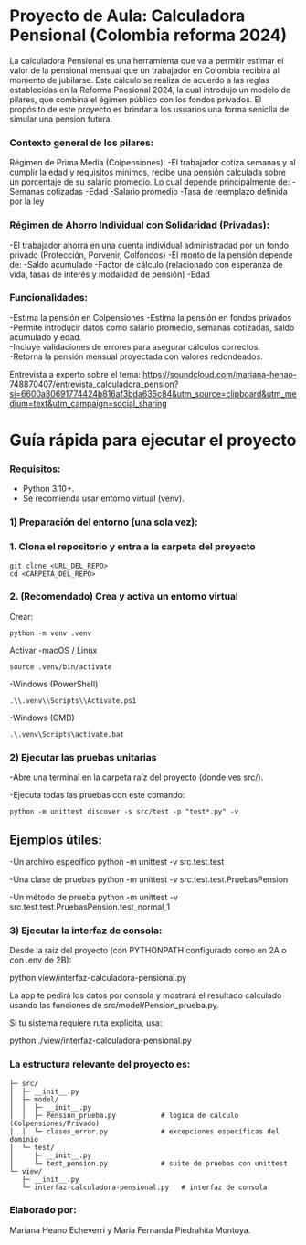 # Proyecto de Aula: Calculadora Pensional (Colombia reforma 2024)
La calculadora Pensional es una herramienta que va a permitir estimar el valor de la pensional mensual que un trabajador en Colombia recibirá al momento de jubilarse.
Este cálculo se realiza de acuerdo a las reglas establecidas en la Reforma Pnesional 2024, la cual introdujo un modelo de pilares, que combina el égimen público con los fondos privados.
El propósito de este proyecto es brindar a los usuarios una forma seniclla de simular una pension futura.

### Contexto general de los pilares:
Régimen de Prima Media (Colpensiones):
-El trabajador cotiza semanas y al cumplir la edad y requisitos minimos, recibe una pensión calculada sobre un porcentaje de su salario promedio. Lo cual depende principalmente de:
-Semanas cotizadas 
-Edad
-Salario promedio 
-Tasa de reemplazo definida por la ley
### Régimen de Ahorro Individual con Solidaridad (Privadas):
-El trabajador ahorra en una cuenta individual administradad por un fondo privado (Protección, Porvenir, Colfondos)
-El monto de la pensión depende de:
 -Saldo acumulado
 -Factor de cálculo (relacionado con esperanza de vida, tasas de interés y modalidad de pensión)
 -Edad

### Funcionalidades:
-Estima la pensión en Colpensiones 
-Estima la pensión en fondos privados  
-Permite introducir datos como salario promedio, semanas cotizadas, saldo acumulado y edad.  
-Incluye validaciones de errores para asegurar cálculos correctos.  
-Retorna la pensión mensual proyectada con valores redondeados. 

Entrevista a experto sobre el tema: https://soundcloud.com/mariana-henao-748870407/entrevista_calculadora_pension?si=6600a80691774424b816af3bda636c84&utm_source=clipboard&utm_medium=text&utm_campaign=social_sharing

# Guía rápida para ejecutar el proyecto

### Requisitos: 

- Python 3.10+. 
- Se recomienda usar entorno virtual (venv).

### 1) Preparación del entorno (una sola vez):

### 1. Clona el repositorio y entra a la carpeta del proyecto
```
git clone <URL_DEL_REPO>
cd <CARPETA_DEL_REPO>
```
### 2. (Recomendado) Crea y activa un entorno virtual
Crear:
```
python -m venv .venv
```
Activar
-macOS / Linux
```
source .venv/bin/activate
```
-Windows (PowerShell)
```
.\\.venv\\Scripts\\Activate.ps1
```
-Windows (CMD)
```
.\.venv\Scripts\activate.bat
```

### 2) Ejecutar las pruebas unitarias

-Abre una terminal en la carpeta raíz del proyecto (donde ves src/).

-Ejecuta todas las pruebas con este comando:
```
python -m unittest discover -s src/test -p "test*.py" -v
``` 
## Ejemplos útiles:

-Un archivo específico
python -m unittest -v src.test.test

-Una clase de pruebas
python -m unittest -v src.test.test.PruebasPension

-Un método de prueba
python -m unittest -v src.test.test.PruebasPension.test_normal_1

### 3) Ejecutar la interfaz de consola:

Desde la raíz del proyecto (con PYTHONPATH configurado como en 2A o con .env de 2B):

python view/interfaz-calculadora-pensional.py

La app te pedirá los datos por consola y mostrará el resultado calculado usando las funciones de src/model/Pension_prueba.py.

Si tu sistema requiere ruta explícita, usa:

python ./view/interfaz-calculadora-pensional.py

### La estructura relevante del proyecto es:
```
├─ src/
│  ├─ __init__.py
│  ├─ model/
│  │  ├─ __init__.py
│  │  ├─ Pension_prueba.py           # lógica de cálculo (Colpensiones/Privado)
│  │  └─ clases_error.py             # excepciones específicas del dominio
│  └─ test/
│     ├─ __init__.py
│     └─ test_pension.py             # suite de pruebas con unittest
└─ view/
   ├─ __init__.py                    
   └─ interfaz-calculadora-pensional.py   # interfaz de consola
```

### Elaborado por: 
Mariana Heano Echeverri y Maria Fernanda Piedrahita Montoya.
